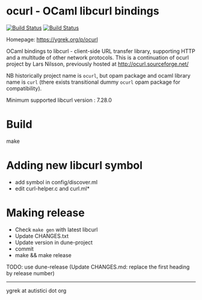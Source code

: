 ocurl - OCaml libcurl bindings
==============================

[![Build Status](https://github.com/ygrek/ocurl/actions/workflows/main.yml/badge.svg)](https://github.com/ygrek/ocurl/actions/workflows/main.yml)
[![Build Status](https://ci.appveyor.com/api/projects/status/b20uqxaeyarwy2s4/branch/master?svg=true)](https://ci.appveyor.com/project/ygrek/ocurl/branch/master)

Homepage: https://ygrek.org/p/ocurl

OCaml bindings to libcurl - client-side URL transfer library,
supporting HTTP and a multitude of other network protocols.
This is a continuation of ocurl project by Lars Nilsson,
previously hosted at http://ocurl.sourceforge.net/

NB historically project name is `ocurl`, but opam package and ocaml library name is `curl` (there exists transitional dummy `ocurl` opam package for compatibility).

Minimum supported libcurl version : 7.28.0

Build
=====

  make

Adding new libcurl symbol
=========================

* add symbol in config/discover.ml
* edit curl-helper.c and curl.ml*

Making release
==============

* Check `make gen` with latest libcurl
* Update CHANGES.txt
* Update version in dune-project
* commit
* make && make release

TODO:
use dune-release (Update CHANGES.md: replace the first heading by release number)

----
 ygrek at autistici dot org
